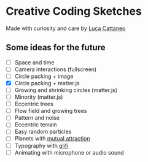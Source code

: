 # Creative Coding Sketches

Made with curiosity and care by [Luca Cattaneo](https://www.instagram.com/lucacattan3o/)

## Some ideas for the future

- [ ] Space and time
- [ ] Camera interactions (fullscreen)
- [ ] Circle packing + image
- [x] Circle packing + matter.js
- [ ] Growing and shrinking circles (matter.js)
- [ ] Minority (matter.js)
- [ ] Eccentric trees
- [ ] Flow field and growing trees
- [ ] Pattern and noise
- [ ] Eccentric terrain
- [ ] Easy random particles
- [ ] Planets with [mutual attraction](https://www.youtube.com/watch?v=GjbKsOkN1Oc)
- [ ] Typography with [glifi](https://www.domestika.org/it/courses/2729-coding-creativo-realizza-visual-con-javascript/units/9672-tipo-di-schizzo#course_lesson_28444)
- [ ] Animating with microphone or audio sound